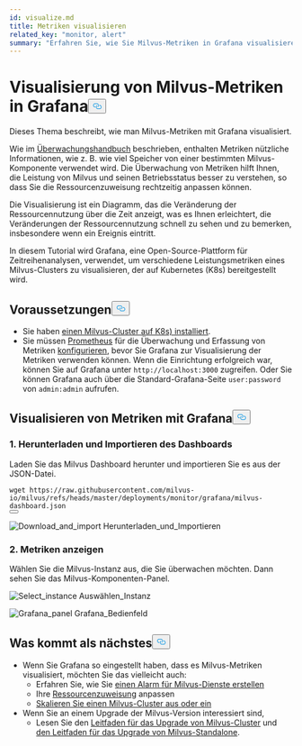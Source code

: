 ```yaml
---
id: visualize.md
title: Metriken visualisieren
related_key: "monitor, alert"
summary: "Erfahren Sie, wie Sie Milvus-Metriken in Grafana visualisieren können."
---
```


<h1 id="Visualize-Milvus-Metrics-in-Grafana" class="common-anchor-header">Visualisierung von Milvus-Metriken in Grafana<button data-href="#Visualize-Milvus-Metrics-in-Grafana" class="anchor-icon" translate="no">
      <svg translate="no"
        aria-hidden="true"
        focusable="false"
        height="20"
        version="1.1"
        viewBox="0 0 16 16"
        width="16"
      >
        <path
          fill="#0092E4"
          fill-rule="evenodd"
          d="M4 9h1v1H4c-1.5 0-3-1.69-3-3.5S2.55 3 4 3h4c1.45 0 3 1.69 3 3.5 0 1.41-.91 2.72-2 3.25V8.59c.58-.45 1-1.27 1-2.09C10 5.22 8.98 4 8 4H4c-.98 0-2 1.22-2 2.5S3 9 4 9zm9-3h-1v1h1c1 0 2 1.22 2 2.5S13.98 12 13 12H9c-.98 0-2-1.22-2-2.5 0-.83.42-1.64 1-2.09V6.25c-1.09.53-2 1.84-2 3.25C6 11.31 7.55 13 9 13h4c1.45 0 3-1.69 3-3.5S14.5 6 13 6z"
        ></path>
      </svg>
    </button></h1><p>Dieses Thema beschreibt, wie man Milvus-Metriken mit Grafana visualisiert.</p>
<p>Wie im <a href="/docs/de/v2.5.x/monitor.md">Überwachungshandbuch</a> beschrieben, enthalten Metriken nützliche Informationen, wie z. B. wie viel Speicher von einer bestimmten Milvus-Komponente verwendet wird. Die Überwachung von Metriken hilft Ihnen, die Leistung von Milvus und seinen Betriebsstatus besser zu verstehen, so dass Sie die Ressourcenzuweisung rechtzeitig anpassen können.</p>
<p>Die Visualisierung ist ein Diagramm, das die Veränderung der Ressourcennutzung über die Zeit anzeigt, was es Ihnen erleichtert, die Veränderungen der Ressourcennutzung schnell zu sehen und zu bemerken, insbesondere wenn ein Ereignis eintritt.</p>
<p>In diesem Tutorial wird Grafana, eine Open-Source-Plattform für Zeitreihenanalysen, verwendet, um verschiedene Leistungsmetriken eines Milvus-Clusters zu visualisieren, der auf Kubernetes (K8s) bereitgestellt wird.</p>
<h2 id="Prerequisites" class="common-anchor-header">Voraussetzungen<button data-href="#Prerequisites" class="anchor-icon" translate="no">
      <svg translate="no"
        aria-hidden="true"
        focusable="false"
        height="20"
        version="1.1"
        viewBox="0 0 16 16"
        width="16"
      >
        <path
          fill="#0092E4"
          fill-rule="evenodd"
          d="M4 9h1v1H4c-1.5 0-3-1.69-3-3.5S2.55 3 4 3h4c1.45 0 3 1.69 3 3.5 0 1.41-.91 2.72-2 3.25V8.59c.58-.45 1-1.27 1-2.09C10 5.22 8.98 4 8 4H4c-.98 0-2 1.22-2 2.5S3 9 4 9zm9-3h-1v1h1c1 0 2 1.22 2 2.5S13.98 12 13 12H9c-.98 0-2-1.22-2-2.5 0-.83.42-1.64 1-2.09V6.25c-1.09.53-2 1.84-2 3.25C6 11.31 7.55 13 9 13h4c1.45 0 3-1.69 3-3.5S14.5 6 13 6z"
        ></path>
      </svg>
    </button></h2><ul>
<li>Sie haben <a href="/docs/de/v2.5.x/install_cluster-helm.md">einen Milvus-Cluster auf K8s) installiert</a>.</li>
<li>Sie müssen <a href="/docs/de/v2.5.x/monitor.md">Prometheus</a> für die Überwachung und Erfassung von Metriken <a href="/docs/de/v2.5.x/monitor.md">konfigurieren</a>, bevor Sie Grafana zur Visualisierung der Metriken verwenden können. Wenn die Einrichtung erfolgreich war, können Sie auf Grafana unter <code translate="no">http://localhost:3000</code> zugreifen. Oder Sie können Grafana auch über die Standard-Grafana-Seite <code translate="no">user:password</code> von <code translate="no">admin:admin</code> aufrufen.</li>
</ul>
<h2 id="Visualize-metrics-using-Grafana" class="common-anchor-header">Visualisieren von Metriken mit Grafana<button data-href="#Visualize-metrics-using-Grafana" class="anchor-icon" translate="no">
      <svg translate="no"
        aria-hidden="true"
        focusable="false"
        height="20"
        version="1.1"
        viewBox="0 0 16 16"
        width="16"
      >
        <path
          fill="#0092E4"
          fill-rule="evenodd"
          d="M4 9h1v1H4c-1.5 0-3-1.69-3-3.5S2.55 3 4 3h4c1.45 0 3 1.69 3 3.5 0 1.41-.91 2.72-2 3.25V8.59c.58-.45 1-1.27 1-2.09C10 5.22 8.98 4 8 4H4c-.98 0-2 1.22-2 2.5S3 9 4 9zm9-3h-1v1h1c1 0 2 1.22 2 2.5S13.98 12 13 12H9c-.98 0-2-1.22-2-2.5 0-.83.42-1.64 1-2.09V6.25c-1.09.53-2 1.84-2 3.25C6 11.31 7.55 13 9 13h4c1.45 0 3-1.69 3-3.5S14.5 6 13 6z"
        ></path>
      </svg>
    </button></h2><h3 id="1-Download-and-import-dashboard" class="common-anchor-header">1. Herunterladen und Importieren des Dashboards</h3><p>Laden Sie das Milvus Dashboard herunter und importieren Sie es aus der JSON-Datei.</p>
<pre><code translate="no">wget <span class="hljs-attr">https</span>:<span class="hljs-comment">//raw.githubusercontent.com/milvus-io/milvus/refs/heads/master/deployments/monitor/grafana/milvus-dashboard.json</span>
<button class="copy-code-btn"></button></code></pre>
<p>
  
   <span class="img-wrapper"> <img translate="no" src="/docs/v2.5.x/assets/import_dashboard.png" alt="Download_and_import" class="doc-image" id="download_and_import" />
   </span> <span class="img-wrapper"> <span>Herunterladen_und_Importieren</span> </span></p>
<h3 id="2-View-metrics" class="common-anchor-header">2. Metriken anzeigen</h3><p>Wählen Sie die Milvus-Instanz aus, die Sie überwachen möchten. Dann sehen Sie das Milvus-Komponenten-Panel.</p>
<p>
  
   <span class="img-wrapper"> <img translate="no" src="/docs/v2.5.x/assets/grafana_select.png" alt="Select_instance" class="doc-image" id="select_instance" />
   </span> <span class="img-wrapper"> <span>Auswählen_Instanz</span> </span></p>
<p>
  
   <span class="img-wrapper"> <img translate="no" src="/docs/v2.5.x/assets/grafana_panel.png" alt="Grafana_panel" class="doc-image" id="grafana_panel" />
   </span> <span class="img-wrapper"> <span>Grafana_Bedienfeld</span> </span></p>
<h2 id="Whats-next" class="common-anchor-header">Was kommt als nächstes<button data-href="#Whats-next" class="anchor-icon" translate="no">
      <svg translate="no"
        aria-hidden="true"
        focusable="false"
        height="20"
        version="1.1"
        viewBox="0 0 16 16"
        width="16"
      >
        <path
          fill="#0092E4"
          fill-rule="evenodd"
          d="M4 9h1v1H4c-1.5 0-3-1.69-3-3.5S2.55 3 4 3h4c1.45 0 3 1.69 3 3.5 0 1.41-.91 2.72-2 3.25V8.59c.58-.45 1-1.27 1-2.09C10 5.22 8.98 4 8 4H4c-.98 0-2 1.22-2 2.5S3 9 4 9zm9-3h-1v1h1c1 0 2 1.22 2 2.5S13.98 12 13 12H9c-.98 0-2-1.22-2-2.5 0-.83.42-1.64 1-2.09V6.25c-1.09.53-2 1.84-2 3.25C6 11.31 7.55 13 9 13h4c1.45 0 3-1.69 3-3.5S14.5 6 13 6z"
        ></path>
      </svg>
    </button></h2><ul>
<li>Wenn Sie Grafana so eingestellt haben, dass es Milvus-Metriken visualisiert, möchten Sie das vielleicht auch:<ul>
<li>Erfahren Sie, wie Sie <a href="/docs/de/v2.5.x/alert.md">einen Alarm für Milvus-Dienste erstellen</a></li>
<li>Ihre <a href="/docs/de/v2.5.x/allocate.md">Ressourcenzuweisung</a> anpassen</li>
<li><a href="/docs/de/v2.5.x/scaleout.md">Skalieren Sie einen Milvus-Cluster aus oder ein</a></li>
</ul></li>
<li>Wenn Sie an einem Upgrade der Milvus-Version interessiert sind,<ul>
<li>Lesen Sie den <a href="/docs/de/v2.5.x/upgrade_milvus_cluster-operator.md">Leitfaden für das Upgrade von Milvus-Cluster</a> und <a href="/docs/de/v2.5.x/upgrade_milvus_standalone-operator.md">den Leitfaden für das Upgrade von Milvus-Standalone</a>.</li>
</ul></li>
</ul>
